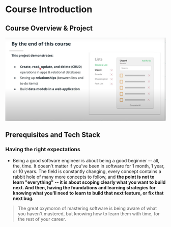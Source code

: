 # Course Introduction

## Course  Overview & Project
![Getting Started](./images/lesson_objectives.png)

## Prerequisites and Tech Stack
### Having the right expectations
- Being a good software engineer is about being a good beginner -- all, the, time. It doesn't matter if you've been in software for 1 month, 1 year, or 10 years. The field is constantly changing, every concept contains a rabbit hole of many more concepts to follow, and **the point is not to learn "everything" -- it is about scoping clearly what you want to build next. And then, having the foundations and learning strategies for knowing what you'll need to learn to build that next feature, or fix that next bug.**
> The great oxymoron of mastering software is being aware of what you haven't mastered, but knowing how to learn them with time, for the rest of your career.

